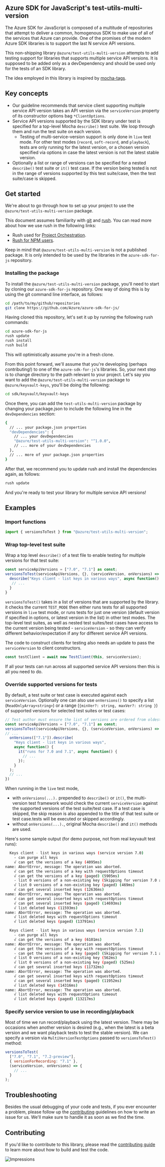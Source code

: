 ## Azure SDK for JavaScript's test-utils-multi-version

The Azure SDK for JavaScript is composed of a multitude of repositories that attempt to deliver a
common, homogenous SDK to make use of all of the services that Azure can provide. One of the
promises of the modern Azure SDK libraries is to support the last N service API versions.

This non-shipping library `@azure/test-utils-multi-version` attempts to add testing support for
libraries that supports multiple service API versions. It is supposed to be added only as a
devDependency and should be used only for the tests of an SDK library.

The idea employed in this library is inspired by [mocha-tags](https://www.npmjs.com/package/mocha-tags).

## Key concepts

- Our guideline recommends that service client supporting multiple service API version takes an API
  version via the `serviceVersion` property of its constructor options bag `*ClientOptions`.
- Service API versions supported by the SDK library under test is specified for a top-level Mocha
  `describe()` test suite. We loop through them and run the test suite on each version.
  - Testing of multi-service-version support is only done in `live` test mode. For other test modes
    (`record`, `soft-record`, and `playback`), tests are only running for the latest version, or a
    chosen version specified via options in case the latest version is not the latest stable version.
- Optionally a list or range of versions can be specified for a nested `describe()` test suite or
  `it()` test case. If the version being tested is not in the range of versions supported by this
  test suite/case, then the test suite/case is skipped.

## Get started

We're about to go through how to set up your project to use the `@azure/test-utils-multi-version`
package.

This document assumes familiarity with [git](https://git-scm.com) and [rush](https://rushjs.io).
You can read more about how we use rush in the following links:

- Rush used for [Project Orchestration](https://github.com/sadasant/azure-sdk-for-js/blob/master/CONTRIBUTING.md#project-orchestration).
- [Rush for NPM users](https://github.com/sadasant/azure-sdk-for-js/blob/master/CONTRIBUTING.md#rush-for-npm-users).

Keep in mind that `@azure/test-utils-multi-version` is not a published package. It is only intended
to be used by the libraries in the `azure-sdk-for-js` repository.

### Installing the package

To install the `@azure/test-utils-multi-version` package, you'll need to start by cloning our
`azure-sdk-for-js` repository. One way of doing this is by using the git command line interface, as
follows:

```bash
cd /path/to/my/github/repositories
git clone https://github.com/Azure/azure-sdk-for-js/
```

Having cloned this repository, let's set it up by running the following rush commands:

```bash
cd azure-sdk-for-js
rush update
rush install
rush build
```

This will optimistically assume you're in a fresh clone.

From this point forward, we'll assume that you're developing (perhaps contributing!) to one of the
`azure-sdk-for-js`'s libraries. So, your next step is to change directory to the path relevant to
your project. Let's say you want to add the `@azure/test-utils-multi-version` package to
`@azure/keyvault-keys`, you'll be doing the following:

```bash
cd sdk/keyvault/keyvault-keys
```

Once there, you can add the `test-utils-multi-version` package by changing your package.json
to include the following line in the `devDependencies` section:

```bash
{
  // ... your package.json properties
  "devDependencies": {
    // ... your devDependencies
    "@azure/test-utils-multi-version": "^1.0.0",
    // ... more of your devDependencies
  },
  // ... more of your package.json properties
}
```

After that, we recommend you to update rush and install the dependencies again, as follows:

```bash
rush update
```

And you're ready to test your library for multiple service API versions!

## Examples

### Import functions

```javascript
import { versionsToTest } from "@azure/test-utils-multi-version";
```

### Wrap top-level test suite

Wrap a top level `describe()` of a test file to enable testing for multiple versions for that test suite:

```javascript
const serviceApiVersions = ["7.0", "7.1"] as const;
versionsToTest(serviceApiVersions, {}, (serviceVersion, onVersions) => {
  describe("Keys client - list keys in various ways", async function() {
   // ...
  }
}
```

`versionsToTest()` takes in a list of versions that are supported by the library. it checks the
current `TEST_MODE` then either runs tests for all supported versions in `live` test mode, or runs
tests for just one version (default version if specified in options, or latest version in the list)
in other test modes. The top-level test suites, as well as nested test suites/test cases have access
to the current version being tested - `serviceVersion` - so they can verify different
behavior/expectation if any for different service API versions.

The code to construct clients for testing also needs an update to pass the `serviceVersion` to
client constructors.

```javascript
const testClient = await new TestClient(this, serviceVersion);
```

If all your tests can run across all supported service API versions then this is all you need to do.

### Override supported versions for tests

By default, a test suite or test case is executed against each `serviceVersion`. Optionally one can
also use `onVersions()` to specify a list (`ReadOnlyArray<string>`) or a range (`{minVer?: string, maxVer?: string }`) of supported versions for selected test suites or test cases:

```javascript
// Test author must ensure the list of versions are ordered from oldest to latest.
const serviceApiVersions = ["7.0", "7.1"] as const;
versionsToTest(serviceApiVersions, {}, (serviceVersion, onVersions) => {
// ...
  onVersions(["7.1"]).describe(
    "Keys client - list keys in various ways",
    async function() {
      it("runs for 7.0 and 7.1", async function() {
        // ...
      });
    }
  );
  // ...
})
```

When running in the `live` test mode,

- with `onVersions(...).` prepended to `describe()` or `it()`, the multi-version test framework would
  check the current `serviceVersion` against the supported versions of the test suite/test case. If
  a test case is skipped, the skip reason is also appended to the title of that test suite or test
  case.tests will be executed or skipped accordingly.
- without `onVersions(...).`, original Mocha `describe()` and `it()` methods are used.

Here's some sample output (for demo purpose, not from real keyvault test runs):

```bash
  Keys client - list keys in various ways (service version 7.0)
    - can purge all keys
    √ can get the versions of a key (4095ms)
name: AbortError, message: The operation was aborted.
    √ can get the versions of a key with requestOptions timeout
    √ can get the versions of a key (paged) (5905ms)
    - list 0 versions of a non-existing key (Skipping for version 7.0 as it is not in the range: [min 7.1, max <unspecified>])
    √ list 0 versions of a non-existing key (paged) (469ms)
    √ can get several inserted keys (12636ms)
name: AbortError, message: The operation was aborted.
    √ can get several inserted keys with requestOptions timeout
    √ can get several inserted keys (paged) (14693ms)
    √ list deleted keys (11593ms)
name: AbortError, message: The operation was aborted.
    √ list deleted keys with requestOptions timeout
    √ list deleted keys (paged) (13791ms)

  Keys client - list keys in various ways (service version 7.1)
    - can purge all keys
    √ can get the versions of a key (6101ms)
name: AbortError, message: The operation was aborted.
    √ can get the versions of a key with requestOptions timeout
    - can get the versions of a key (paged) (Skipping for version 7.1 as it is not in the list [7.0])
    √ list 0 versions of a non-existing key (562ms)
    √ list 0 versions of a non-existing key (paged) (525ms)
    √ can get several inserted keys (11732ms)
name: AbortError, message: The operation was aborted.
    √ can get several inserted keys with requestOptions timeout
    √ can get several inserted keys (paged) (11952ms)
    √ list deleted keys (14316ms)
name: AbortError, message: The operation was aborted.
    √ list deleted keys with requestOptions timeout
    √ list deleted keys (paged) (13217ms)
```

### Specify service version to use in recording/playback

Most of time we run record/playback using the latest version. There may be occasions when another
version is desired (e.g., when the latest is a beta version and we want playback tests to test the
stable version). We can specify a version via `MultiVersionTestOptions` passed to
`versionsToTest()` method:

```javascript
versionsToTest(
  ["7.0", "7.1", "7.2-preview"],
  { versionForRecording: "7.1" },
  (serviceVersion, onVersions) => {
    // ...
  }
);
```

## Troubleshooting

Besides the usual debugging of your code and tests, if you ever encounter a problem, please follow
up the [contributing](#contributing) guidelines on how to write an issue for us. We'll make sure to
handle it as soon as we find the time.

## Contributing

If you'd like to contribute to this library, please read the [contributing guide](https://github.com/Azure/azure-sdk-for-js/blob/master/CONTRIBUTING.md) to learn more about how to build and test the code.

![Impressions](https://azure-sdk-impressions.azurewebsites.net/api/impressions/azure-sdk-for-js%2Fsdk%2Ftest-utils%2Fmulti-version%2FREADME.png)
